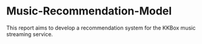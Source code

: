 # Music-Recommendation-Model
This report aims to develop a recommendation system for the KKBox music streaming service.
